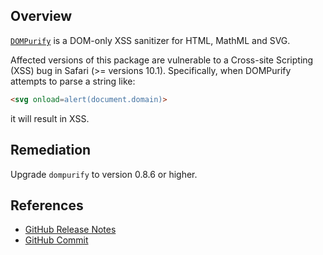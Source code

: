 ## Overview
[`DOMPurify`](https://www.npmjs.com/package/dompurify) is a DOM-only XSS sanitizer for HTML, MathML and SVG.

Affected versions of this package are vulnerable to a Cross-site Scripting (XSS) bug in Safari (>= versions 10.1). Specifically, when DOMPurify attempts to parse a string like:

```html
<svg onload=alert(document.domain)>
```
it will result in XSS.

## Remediation
Upgrade `dompurify` to version 0.8.6 or higher.

## References
- [GitHub Release Notes](https://github.com/cure53/DOMPurify/releases/tag/0.8.6)
- [GitHub Commit](https://github.com/cure53/DOMPurify/commit/27908090e4a2d0a75f15924d68bed07ea5e52998)
